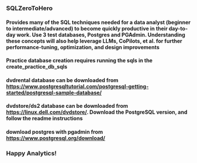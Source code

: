 ### SQLZeroToHero

#### Provides many of the SQL techniques needed for a data analyst (beginner to intermediate/advanced) to become quickly productive in their day-to-day work. Use 3 test databases, Postgres and PGAdmin. Understanding these concepts will also help leverage LLMs, CoPilots, et al. for further performance-tuning, optimization, and design improvements
#### Practice database creation requires running the sqls in the create_practice_db_sqls
#### dvdrental database can be downloaded from https://www.postgresqltutorial.com/postgresql-getting-started/postgresql-sample-database/
#### dvdstore/ds2 database can be downloaded from https://linux.dell.com/dvdstore/. Download the PostgreSQL version, and follow the readme instructions
#### download postgres with pgadmin from https://www.postgresql.org/download/

### Happy Analytics!
